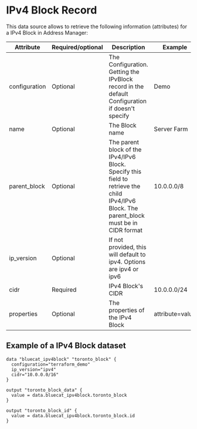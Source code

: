 # IPv4 Block Record
This data source allows to retrieve the following information
(attributes) for a IPv4 Block in Address Manager:

| Attribute | Required/optional | Description | Example         |
| --- | --- | --- |-----------------|
| configuration | Optional | The Configuration. Getting the IPvBlock record in the default Configuration if doesn't specify | Demo            |
| name | Optional |  The Block name | Server Farm     |
| parent_block | Optional |  The parent block of the IPv4/IPv6 Block. Specify this field to retrieve the child IPv4/IPv6 Block. The parent_block must be in CIDR format | 10.0.0.0/8      |
| ip_version | Optional | If not provided, this will default to ipv4. Options are ipv4 or ipv6|                 |
| cidr | Required | IPv4 Block's CIDR | 10.0.0.0/24     |
| properties | Optional | The properties of the IPv4 Block | attribute=value |


## Example of a IPv4 Block dataset

    data "bluecat_ipv4block" "toronto_block" {
      configuration="terraform_demo"
      ip_version="ipv4"
      cidr="10.0.0.0/16"
    }

    output "toronto_block_data" {
      value = data.bluecat_ipv4block.toronto_block
    }

    output "toronto_block_id" {
      value = data.bluecat_ipv4block.toronto_block.id
    }